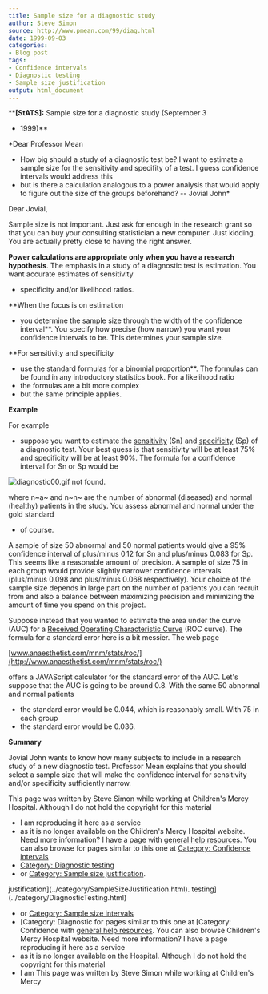 ```yaml
---
title: Sample size for a diagnostic study
author: Steve Simon
source: http://www.pmean.com/99/diag.html
date: 1999-09-03
categories:
- Blog post
tags:
- Confidence intervals
- Diagnostic testing
- Sample size justification
output: html_document
---
```

****[StATS]:** Sample size for a diagnostic study
(September 3
- 1999)**

*Dear Professor Mean
- How big should a study of a diagnostic test be? I
want to estimate a sample size for the sensitivity and specifity of a
test. I guess confidence intervals would address this
- but is there a
calculation analogous to a power analysis that would apply to figure out
the size of the groups beforehand? -- Jovial John*

Dear Jovial,

Sample size is not important. Just ask for enough in the research
grant so that you can buy your consulting statistician a new computer.
Just kidding. You are actually pretty close to having the right
answer.

**Power calculations are appropriate only when you have a research
hypothesis**. The emphasis in a study of a diagnostic test is
estimation. You want accurate estimates of sensitivity
- specificity
and/or likelihood ratios.

**When the focus is on estimation
- you determine the sample size
through the width of the confidence interval**. You specify how
precise (how narrow) you want your confidence intervals to be. This
determines your sample size.

**For sensitivity and specificity
- use the standard formulas for a
binomial proportion**. The formulas can be found in any introductory
statistics book. For a likelihood ratio
- the formulas are a bit more
complex
- but the same principle applies.

**Example**

For example
- suppose you want to estimate the
[sensitivity](../definitions/sensitivity.htm) (Sn) and
[specificity](../definitions/specificity.htm) (Sp) of a diagnostic
test. Your best guess is that sensitivity will be at least 75% and
specificity will be at least 90%. The formula for a confidence
interval for Sn or Sp would be

![diagnostic00.gif not found.](../../../web/images/99/diag01.png)

where n~a~ and n~n~ are the number of abnormal (diseased) and normal
(healthy) patients in the study. You assess abnormal and normal under
the gold standard
- of course.

A sample of size 50 abnormal and 50 normal patients would give a 95%
confidence interval of plus/minus 0.12 for Sn and plus/minus 0.083 for
Sp. This seems like a reasonable amount of precision. A sample of size
75 in each group would provide slightly narrower confidence intervals
(plus/minus 0.098 and plus/minus 0.068 respectively). Your choice of
the sample size depends in large part on the number of patients you
can recruit from and also a balance between maximizing precision and
minimizing the amount of time you spend on this project.

Suppose instead that you wanted to estimate the area under the curve
(AUC) for a [Received Operating Characteristic Curve](roc.html) (ROC
curve). The formula for a standard error here is a bit messier. The
web page

[www.anaesthetist.com/mnm/stats/roc/](http://www.anaesthetist.com/mnm/stats/roc/)

offers a JAVAScript calculator for the standard error of the AUC.
Let's suppose that the AUC is going to be around 0.8. With the same
50 abnormal and normal patients
- the standard error would be 0.044,
which is reasonably small. With 75 in each group
- the standard error
would be 0.036.

**Summary**

Jovial John wants to know how many subjects to include in a research
study of a new diagnostic test. Professor Mean explains that you
should select a sample size that will make the confidence interval for
sensitivity and/or specificity sufficiently narrow.

This page was written by Steve Simon while working at Children's Mercy
Hospital. Although I do not hold the copyright for this material
- I am
reproducing it here as a service
- as it is no longer available on the
Children's Mercy Hospital website. Need more information? I have a page
with [general help resources](../GeneralHelp.html). You can also browse
for pages similar to this one at [Category: Confidence
intervals](../category/ConfidenceIntervals.asp)
- [Category: Diagnostic
testing](../category/DiagnosticTesting.html)
- or [Category: Sample size
justification](../category/SampleSizeJustification.html).
<!---More--->
justification](../category/SampleSizeJustification.html).
testing](../category/DiagnosticTesting.html)
- or [Category: Sample size
intervals](../category/ConfidenceIntervals.asp)
- [Category: Diagnostic
for pages similar to this one at [Category: Confidence
with [general help resources](../GeneralHelp.html). You can also browse
Children's Mercy Hospital website. Need more information? I have a page
reproducing it here as a service
- as it is no longer available on the
Hospital. Although I do not hold the copyright for this material
- I am
This page was written by Steve Simon while working at Children's Mercy

<!---Do not use
****[StATS]:** Sample size for a diagnostic study
This page was written by Steve Simon while working at Children's Mercy
Hospital. Although I do not hold the copyright for this material
- I am
reproducing it here as a service
- as it is no longer available on the
Children's Mercy Hospital website. Need more information? I have a page
with [general help resources](../GeneralHelp.html). You can also browse
for pages similar to this one at [Category: Confidence
intervals](../category/ConfidenceIntervals.asp)
- [Category: Diagnostic
testing](../category/DiagnosticTesting.html)
- or [Category: Sample size
justification](../category/SampleSizeJustification.html).
--->

